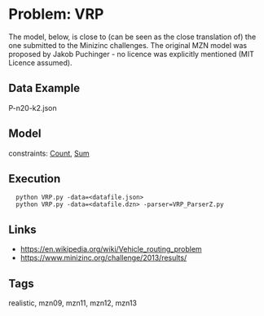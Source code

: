 # Problem: VRP

The model, below, is close to (can be seen as the close translation of) the one submitted to the Minizinc challenges.
The original MZN model was proposed by Jakob Puchinger - no licence was explicitly mentioned (MIT Licence assumed).

## Data Example
  P-n20-k2.json

## Model
  constraints: [Count](https://pycsp.org/documentation/constraints/Count), [Sum](https://pycsp.org/documentation/constraints/Sum)

## Execution
```
  python VRP.py -data=<datafile.json>
  python VRP.py -data=<datafile.dzn> -parser=VRP_ParserZ.py
```

## Links
  - https://en.wikipedia.org/wiki/Vehicle_routing_problem
  - https://www.minizinc.org/challenge/2013/results/

## Tags
  realistic, mzn09, mzn11, mzn12, mzn13
